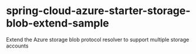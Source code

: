 # spring-cloud-azure-starter-storage-blob-extend-sample
Extend the Azure storage blob protocol resolver to support multiple storage accounts
